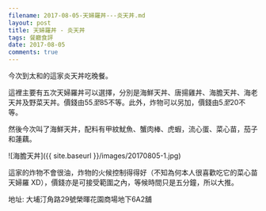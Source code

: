 ```yaml
---
filename: 2017-08-05-天婦羅丼---炎天丼.md
layout: post
title: 天婦羅丼 - 炎天丼
tags: 餐廳食評
date: 2017-08-05
comments: true
---
```


今次到太和的這家炎天丼吃晚餐。

這裡主要有五次天婦羅丼可以選擇，分別是海鮮天丼、唐揚雞丼、海膽天丼、海老天丼及野菜天丼。價錢由$55至$85不等。此外，炸物可以另加，價錢由$5至$20不等。

然後今次叫了海鮮天丼，配料有甲紋魷魚、蟹肉棒、虎蝦，流心蛋、菜心苗，茄子和蓮藕。

![海膽天丼]({{ site.baseurl }}/images/20170805-1.jpg)

這家的炸物不會很油，炸物的火候控制得得好（不知為何本人很喜歡吃它的菜心苗天婦羅 XD），價錢亦是可接受範圍之內，等候時間只是五分鐘，所以大推。


地址: 大埔汀角路29號榮暉花園商場地下6A2舖